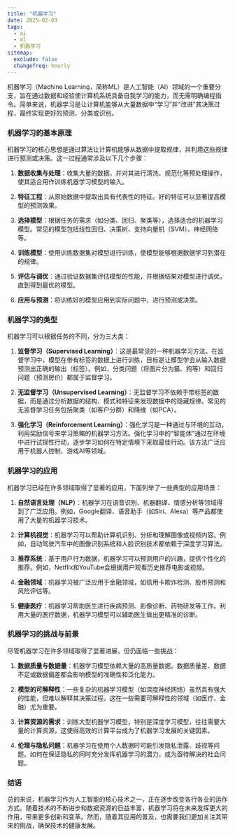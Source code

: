 ```yaml
---
title: "机器学习"
date: 2025-02-03
tags:
  - ai
  - ml
  - 机器学习
sitemap:
  exclude: false
  changefreq: hourly
---
```


机器学习（Machine Learning，简称ML）是人工智能（AI）领域的一个重要分支，旨在通过数据和经验使计算机系统具备自我学习的能力，而无需明确编程指令。简单来说，机器学习是让计算机能够从大量数据中“学习”并“改进”其决策过程，最终实现更好的预测、分类或识别。

### 机器学习的基本原理
机器学习的核心思想是通过算法让计算机能够从数据中提取规律，并利用这些规律进行预测或决策。这一过程通常涉及以下几个步骤：

1. **数据收集与处理**：收集大量的数据，并对其进行清洗、规范化等预处理操作，使其适合用作训练机器学习模型的输入。

2. **特征工程**：从原始数据中提取出具有代表性的特征。好的特征可以显著提高模型的预测效果。

3. **选择模型**：根据任务的需求（如分类、回归、聚类等），选择适合的机器学习模型。常见的模型包括线性回归、决策树、支持向量机（SVM）、神经网络等。

4. **训练模型**：使用训练数据集对模型进行训练，使模型能够根据数据学习到潜在的规律。

5. **评估与调优**：通过验证数据集评估模型的性能，并根据结果对模型进行调优，直到得到最优的模型。

6. **应用与预测**：将训练好的模型应用到实际问题中，进行预测或决策。

### 机器学习的类型
机器学习可以根据任务的不同，分为三大类：

1. **监督学习（Supervised Learning）**：这是最常见的一种机器学习方法。在监督学习中，模型在带有标签的数据上进行训练，目标是让模型学会从输入数据预测出正确的输出（标签）。例如，分类问题（将图片分为猫、狗等）和回归问题（预测房价）都属于监督学习。

2. **无监督学习（Unsupervised Learning）**：无监督学习不依赖于带标签的数据，而是通过分析数据的结构、模式和特征来发现数据中的隐藏规律。常见的无监督学习任务包括聚类（如客户分群）和降维（如PCA）。

3. **强化学习（Reinforcement Learning）**：强化学习是一种通过与环境的互动，利用奖励信号来学习策略的机器学习方法。强化学习中的“智能体”通过在环境中进行试探性行动，逐步学习如何在特定情境下采取最佳行动。该方法广泛应用于机器人控制、游戏AI等领域。

### 机器学习的应用
机器学习已经在许多领域取得了显著的应用，下面列举了一些典型的应用场景：

1. **自然语言处理（NLP）**：机器学习在语音识别、机器翻译、情感分析等领域得到了广泛应用。例如，Google翻译、语音助手（如Siri、Alexa）等产品都使用了大量的机器学习技术。

2. **计算机视觉**：机器学习可以帮助计算机识别、分析和理解图像或视频内容。例如，自动驾驶汽车中的图像识别系统和人脸识别技术都依赖于深度学习算法。

3. **推荐系统**：基于用户行为数据，机器学习可以预测用户的兴趣，提供个性化的推荐。例如，Netflix和YouTube会根据用户观看历史推荐电影或视频。

4. **金融领域**：机器学习被广泛应用于金融领域，如信用卡欺诈检测、股市预测和风险评估等。

5. **健康医疗**：机器学习帮助医生进行疾病预测、影像诊断、药物研发等工作。利用大量的医疗数据，机器学习模型可以辅助医生做出更精准的诊断。

### 机器学习的挑战与前景
尽管机器学习在许多领域取得了显著进展，但仍面临一些挑战：

1. **数据质量与数据量**：机器学习模型依赖大量的高质量数据。数据质量差、数据不足或数据偏差都会影响模型的准确性和泛化能力。

2. **模型的可解释性**：一些复杂的机器学习模型（如深度神经网络）虽然具有强大的性能，但难以解释其决策过程。这在一些需要可解释性的领域（如医疗、金融）尤为重要。

3. **计算资源的需求**：训练大型机器学习模型，特别是深度学习模型，往往需要大量的计算资源，这使得高效的计算平台成为了机器学习发展的关键因素。

4. **伦理与隐私问题**：机器学习在使用个人数据时可能引发隐私泄露、歧视等问题。如何在保证隐私的同时充分发挥机器学习的潜力，成为亟待解决的社会问题。

### 结语
总的来说，机器学习作为人工智能的核心技术之一，正在逐步改变各行各业的运作方式。随着技术的不断进步和数据资源的日益丰富，机器学习将在未来发挥更大的作用，带来更多创新和变革。然而，随着其应用的普及，也需要我们更加关注其带来的挑战，确保技术的健康发展。